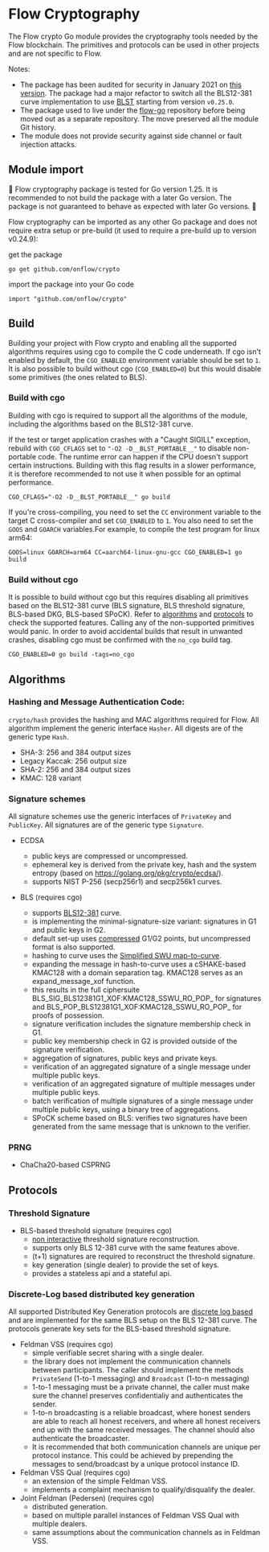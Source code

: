 # Flow Cryptography

The Flow crypto Go module provides the cryptography tools needed by the Flow blockchain.
The primitives and protocols can be used in other projects and are not specific to Flow.

Notes:
   - The package has been audited for security in January 2021 on [this version](https://github.com/onflow/crypto/tree/bc6bbd277994d5d50ca3b777bd6747f555629c18). The package had a major refactor to switch all the BLS12-381 curve implementation to use [BLST](https://github.com/supranational/blst/tree/master/src) starting from version `v0.25.0`. 
   - The package used to live under the [flow-go](https://github.com/onflow/flow-go) repository before being moved out as a separate repository. The move preserved all the module Git history.
   - The module does not provide security against side channel or fault injection attacks.

## Module import

🚧 Flow cryptography package is tested for Go version 1.25.
It is recommended to not build the package with a later Go version.
The package is not guaranteed to behave as expected with later Go versions. 🚧

Flow cryptography can be imported as any other Go package and does not require extra setup or pre-build (it used to require a pre-build up to version v0.24.9):

get the package
```
go get github.com/onflow/crypto
```
import the package into your Go code
 ```
import "github.com/onflow/crypto"
```

## Build

Building your project with Flow crypto and enabling all the supported algorithms requires using cgo to compile the C code underneath.
If cgo isn't enabled by default, the `CGO_ENABLED` environment variable should be set to `1`.
It is also possible to build without cgo (`CGO_ENABLED=0`) but this would disable some primitives (the ones related to BLS).

### Build with cgo

Building with cgo is required to support all the algorithms of the module, including the algorithms based on the BLS12-381 curve.

If the test or target application crashes with a "Caught SIGILL" exception, rebuild with `CGO_CFLAGS` set to `"-O2 -D__BLST_PORTABLE__"` to disable non-portable code.
The runtime error can happen if the CPU doesn't support certain instructions.
Building with this flag results in a slower performance, it is therefore recommended to not use it when possible for an optimal performance.

```
CGO_CFLAGS="-O2 -D__BLST_PORTABLE__" go build 
```

If you're cross-compiling, you need to set the `CC` environment variable to the target C cross-compiler and set `CGO_ENABLED` to `1`.
You also need to set the `GOOS` and `GOARCH` variables.For example, to compile the test program for linux arm64:

```
GOOS=linux GOARCH=arm64 CC=aarch64-linux-gnu-gcc CGO_ENABLED=1 go build
```
### Build without cgo

It is possible to build without cgo but this requires disabling all primitives based on the BLS12-381 curve (BLS signature, BLS threshold signature, BLS-based DKG, BLS-based SPoCK).
Refer to [algorithms](#algorithms) and [protocols](#protocols) to check the supported features.
Calling any of the non-supported primitives would panic.
In order to avoid accidental builds that result in unwanted crashes, disabling cgo must be confirmed with the `no_cgo` build tag.  

```
CGO_ENABLED=0 go build -tags=no_cgo
```


## Algorithms

### Hashing and Message Authentication Code:

`crypto/hash` provides the hashing and MAC algorithms required for Flow. All algorithm implement the generic interface `Hasher`. All digests are of the generic type `Hash`.

 * SHA-3: 256 and 384 output sizes
 * Legacy Kaccak: 256 output size
 * SHA-2: 256 and 384 output sizes
 * KMAC: 128 variant

### Signature schemes

All signature schemes use the generic interfaces of `PrivateKey` and `PublicKey`. All signatures are of the generic type `Signature`.

 * ECDSA
    * public keys are compressed or uncompressed.
    * ephemeral key is derived from the private key, hash and the system entropy (based on https://golang.org/pkg/crypto/ecdsa/).
    * supports NIST P-256 (secp256r1) and secp256k1 curves.

 * BLS (requires cgo)
    * supports [BLS12-381](https://electriccoin.co/blog/new-snark-curve/) curve.
    * is implementing the minimal-signature-size variant:
    signatures in G1 and public keys in G2.
    * default set-up uses [compressed](https://www.ietf.org/archive/id/draft-irtf-cfrg-pairing-friendly-curves-08.html#name-zcash-serialization-format-) G1/G2 points, 
    but uncompressed format is also supported.
    * hashing to curve uses the [Simplified SWU map-to-curve](https://datatracker.ietf.org/doc/html/draft-irtf-cfrg-hash-to-curve-14#section-6.6.3).
    * expanding the message in hash-to-curve uses a cSHAKE-based KMAC128 with a domain separation tag.
    KMAC128 serves as an expand_message_xof function.
    * this results in the full ciphersuite BLS_SIG_BLS12381G1_XOF:KMAC128_SSWU_RO_POP_ for signatures
    and BLS_POP_BLS12381G1_XOF:KMAC128_SSWU_RO_POP_ for proofs of possession.
    * signature verification includes the signature membership check in G1.
    * public key membership check in G2 is provided outside of the signature verification.
    * aggregation of signatures, public keys and private keys.
    * verification of an aggregated signature of a single message under multiple public keys.
    * verification of an aggregated signature of multiple messages under multiple public keys.
    * batch verification of multiple signatures of a single message under multiple
    public keys, using a binary tree of aggregations.
    * SPoCK scheme based on BLS: verifies two signatures have been generated from the same message that is unknown to the verifier.

### PRNG

 * ChaCha20-based CSPRNG

## Protocols

### Threshold Signature

 * BLS-based threshold signature (requires cgo)
    * [non interactive](https://www.iacr.org/archive/pkc2003/25670031/25670031.pdf) threshold signature reconstruction.
    * supports only BLS 12-381 curve with the same features above.
    * (t+1) signatures are required to reconstruct the threshold signature.
    * key generation (single dealer) to provide the set of keys.
    * provides a stateless api and a stateful api.


### Discrete-Log based distributed key generation

All supported Distributed Key Generation protocols are [discrete log based](http://citeseerx.ist.psu.edu/viewdoc/download?doi=10.1.1.50.2737&rep=rep1&type=pdf) and are implemented for the same BLS setup on the BLS 12-381 curve. The protocols generate key sets for the BLS-based threshold signature.

 * Feldman VSS (requires cgo)
    * simple verifiable secret sharing with a single dealer.
    * the library does not implement the communication channels between participants. The caller should implement the methods `PrivateSend` (1-to-1 messaging) and `Broadcast` (1-to-n messaging)
    * 1-to-1 messaging must be a private channel, the caller must make sure the channel preserves confidentialiy and authenticates the sender.
    * 1-to-n broadcasting is a reliable broadcast, where honest senders are able to reach all honest receivers, and where all honest receivers end up with the same received messages. The channel should also authenticate the broadcaster.
    * It is recommended that both communication channels are unique per protocol instance. This could be achieved by prepending the messages to send/broadcast by a unique protocol instance ID.
 * Feldman VSS Qual (requires cgo)
    * an extension of the simple Feldman VSS.
    * implements a complaint mechanism to qualify/disqualify the dealer.
 * Joint Feldman (Pedersen) (requires cgo)
    * distributed generation.
    * based on multiple parallel instances of Feldman VSS Qual with multiple dealers.
    * same assumptions about the communication channels as in Feldman VSS.
